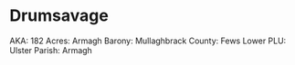 # Drumsavage

AKA: 182
Acres: Armagh
Barony: Mullaghbrack
County: Fews Lower
PLU: Ulster
Parish: Armagh
